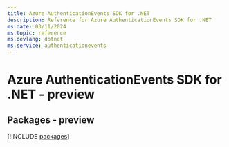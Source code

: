 ```yaml
---
title: Azure AuthenticationEvents SDK for .NET
description: Reference for Azure AuthenticationEvents SDK for .NET
ms.date: 03/11/2024
ms.topic: reference
ms.devlang: dotnet
ms.service: authenticationevents
---
```

# Azure AuthenticationEvents SDK for .NET - preview
## Packages - preview
[!INCLUDE [packages](authenticationevents-index.md)]